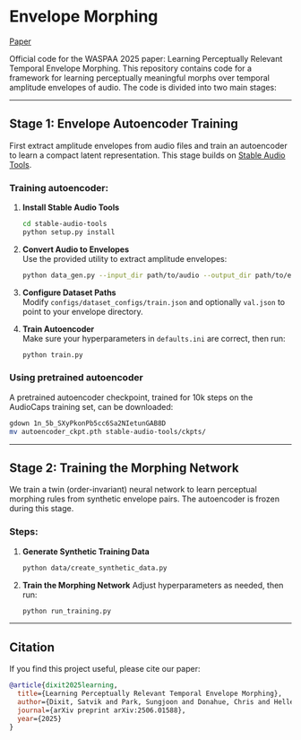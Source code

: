 # Envelope Morphing

[Paper](https://arxiv.org/abs/2506.01588)  

Official code for the WASPAA 2025 paper: Learning Perceptually Relevant Temporal Envelope Morphing. This repository contains code for a framework for learning perceptually meaningful morphs over temporal amplitude envelopes of audio. The code is divided into two main stages:

---

## Stage 1: Envelope Autoencoder Training

First extract amplitude envelopes from audio files and train an autoencoder to learn a compact latent representation. This stage builds on [Stable Audio Tools](https://github.com/Stability-AI/stable-audio-tools).

### Training autoencoder:

1. **Install Stable Audio Tools**
   ```bash
   cd stable-audio-tools
   python setup.py install
   ```

2. **Convert Audio to Envelopes**  
   Use the provided utility to extract amplitude envelopes:
   ```bash
   python data_gen.py --input_dir path/to/audio --output_dir path/to/envelopes
   ```

3. **Configure Dataset Paths**  
   Modify `configs/dataset_configs/train.json` and optionally `val.json` to point to your envelope directory.

4. **Train Autoencoder**  
   Make sure your hyperparameters in `defaults.ini` are correct, then run:
   ```bash
   python train.py
   ```

### Using pretrained autoencoder

A pretrained autoencoder checkpoint, trained for 10k steps on the AudioCaps training set, can be downloaded:

```bash
gdown 1n_5b_SXyPkonPb5cc6Sa2NIetunGAB8D
mv autoencoder_ckpt.pth stable-audio-tools/ckpts/
```

---

## Stage 2: Training the Morphing Network

We train a twin (order-invariant) neural network to learn perceptual morphing rules from synthetic envelope pairs. The autoencoder is frozen during this stage.

### Steps:

1. **Generate Synthetic Training Data**
   ```bash
   python data/create_synthetic_data.py
   ```

2. **Train the Morphing Network**
   Adjust hyperparameters as needed, then run:
   ```bash
   python run_training.py
   ```

---

## Citation

If you find this project useful, please cite our paper:

```bibtex
@article{dixit2025learning,
  title={Learning Perceptually Relevant Temporal Envelope Morphing},
  author={Dixit, Satvik and Park, Sungjoon and Donahue, Chris and Heller, Laurie M},
  journal={arXiv preprint arXiv:2506.01588},
  year={2025}
}
```
